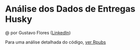 # Análise dos Dados de Entregas Husky
@ por Gustavo Flores ([LinkedIn](www.linkedin.com/in/gpfl))

Para uma análise detalhada do código, [ver Rpubs](https://rpubs.com/gpfl/husky)

